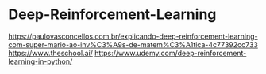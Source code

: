 # Deep-Reinforcement-Learning

https://paulovasconcellos.com.br/explicando-deep-reinforcement-learning-com-super-mario-ao-inv%C3%A9s-de-matem%C3%A1tica-4c77392cc733
https://www.theschool.ai/
https://www.udemy.com/deep-reinforcement-learning-in-python/
